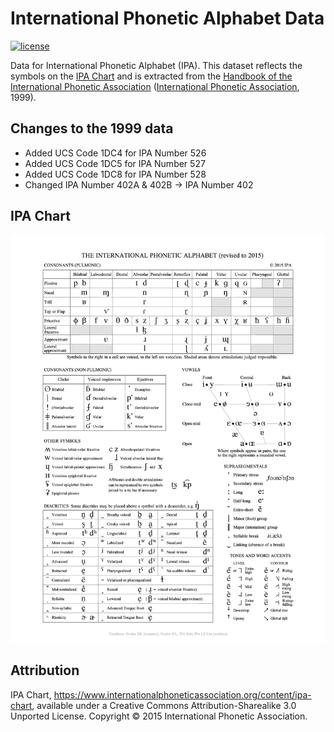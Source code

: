 # International Phonetic Alphabet Data

[![license][license-badge]][LICENSE]

Data for International Phonetic Alphabet (IPA). This dataset reflects the symbols on the [IPA Chart] and is extracted from the [Handbook of the International Phonetic Association] ([International Phonetic Association], 1999).

## Changes to the 1999 data
* Added UCS Code 1DC4 for IPA Number 526
* Added UCS Code 1DC5 for IPA Number 527
* Added UCS Code 1DC8 for IPA Number 528
* Changed IPA Number 402A & 402B → IPA Number 402

## IPA Chart
<img src="./charts/IPA_Kiel_2015.png" alt="IPA Chart" />

## Attribution
IPA Chart, https://www.internationalphoneticassociation.org/content/ipa-chart, available under a Creative Commons Attribution-Sharealike 3.0 Unported License. Copyright © 2015 International Phonetic Association.

[IPA Chart]: ./charts/IPA_Kiel_2015.pdf
[LICENSE]: ./LICENSE
[license-badge]: https://img.shields.io/badge/CC--BY--SA-3.0-0038e2.svg?style=flat-square

[Handbook of the International Phonetic Association]: https://www.internationalphoneticassociation.org/content/handbook-ipa
[International Phonetic Association]: https://www.internationalphoneticassociation.org/